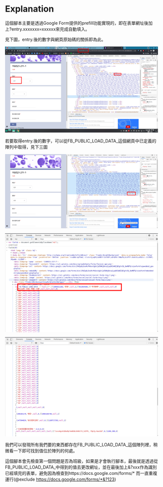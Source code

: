 # Explanation

這個腳本主要是透過Google Form提供的prefill功能實現的，即在表單網址後加上?entry.xxxxxxx=xxxxxx來完成自動填入。

見下圖，entry.後的數字與網頁原始碼的關係即為此。

![Picture](https://github.com/zen8841/AutoCompleteGoogleForm/blob/main/Picture/Explan.png)



若要取得entry.後的數字，可以從FB_PUBLIC_LOAD_DATA_這個網頁中已定義的陣列中取得，見下三圖

![Picture](https://github.com/zen8841/AutoCompleteGoogleForm/blob/main/Picture/1.png)

![Picture](https://github.com/zen8841/AutoCompleteGoogleForm/blob/main/Picture/2.png)

![Picture](https://github.com/zen8841/AutoCompleteGoogleForm/blob/main/Picture/3.png)

我們可以發現所有我們要的東西都存在FB_PUBLIC_LOAD_DATA_這個陣列裡，稍微看一下即可找到值位於陣列的何處。



這個腳本會先檢查第一個問題是否為班級，如果是才會執行腳本，最後就是透過從FB_PUBLIC_LOAD_DATA_中得到的值去更改網址，並在最後加上&?xxx作為識別已經填完的表單，避免因為檢查到https://docs.google.com/forms/* 而一直重複運行(@exclude      https://docs.google.com/forms/*&?123)

